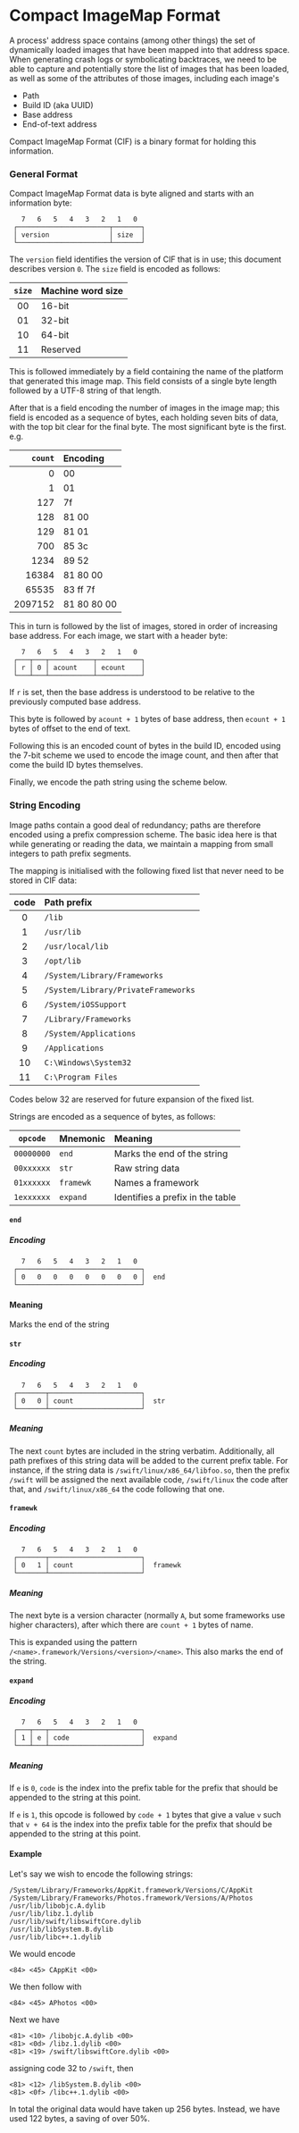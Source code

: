 Compact ImageMap Format
=======================

A process' address space contains (among other things) the set of
dynamically loaded images that have been mapped into that address
space.  When generating crash logs or symbolicating backtraces, we
need to be able to capture and potentially store the list of images
that has been loaded, as well as some of the attributes of those
images, including each image's

- Path
- Build ID (aka UUID)
- Base address
- End-of-text address

Compact ImageMap Format (CIF) is a binary format for holding this
information.

### General Format

Compact ImageMap Format data is byte aligned and starts with an
information byte:

~~~
   7   6   5   4   3   2   1   0
 ┌───────────────────────┬───────┐
 │ version               │ size  │
 └───────────────────────┴───────┘
~~~

The `version` field identifies the version of CIF that is in use; this
document describes version `0`. The `size` field is encoded as
follows:

| `size` | Machine word size |
| :----: | :---------------- |
|   00   | 16-bit            |
|   01   | 32-bit            |
|   10   | 64-bit            |
|   11   | Reserved          |

This is followed immediately by a field containing the name of the platform
that generated this image map.  This field consists of a single byte length
followed by a UTF-8 string of that length.

After that is a field encoding the number of images in the image map;
this field is encoded as a sequence of bytes, each holding seven bits
of data, with the top bit clear for the final byte.  The most
significant byte is the first.  e.g.

| `count` | Encoding    |
| ------: | :---------- |
|       0 | 00          |
|       1 | 01          |
|     127 | 7f          |
|     128 | 81 00       |
|     129 | 81 01       |
|     700 | 85 3c       |
|    1234 | 89 52       |
|   16384 | 81 80 00    |
|   65535 | 83 ff 7f    |
| 2097152 | 81 80 80 00 |

This in turn is followed by the list of images, stored in order of
increasing base address.  For each image, we start with a header byte:

~~~
   7   6   5   4   3   2   1   0
 ┌───┬───┬───────────┬───────────┐
 │ r │ 0 │ acount    │ ecount    │
 └───┴───┴───────────┴───────────┘
~~~

If `r` is set, then the base address is understood to be relative to
the previously computed base address.

This byte is followed by `acount + 1` bytes of base address, then
`ecount + 1` bytes of offset to the end of text.

Following this is an encoded count of bytes in the build ID,
encoded using the 7-bit scheme we used to encode the image count, and
then after that come the build ID bytes themselves.

Finally, we encode the path string using the scheme below.

### String Encoding

Image paths contain a good deal of redundancy; paths are therefore
encoded using a prefix compression scheme.  The basic idea here is
that while generating or reading the data, we maintain a mapping from
small integers to path prefix segments.

The mapping is initialised with the following fixed list that never
need to be stored in CIF data:

| code | Path prefix                         |
| :--: | :---------------------------------- |
|   0  | `/lib`                              |
|   1  | `/usr/lib`                          |
|   2  | `/usr/local/lib`                    |
|   3  | `/opt/lib`                          |
|   4  | `/System/Library/Frameworks`        |
|   5  | `/System/Library/PrivateFrameworks` |
|   6  | `/System/iOSSupport`                |
|   7  | `/Library/Frameworks`               |
|   8  | `/System/Applications`              |
|   9  | `/Applications`                     |
|  10  | `C:\Windows\System32`               |
|  11  | `C:\Program Files`                  |

Codes below 32 are reserved for future expansion of the fixed list.

Strings are encoded as a sequence of bytes, as follows:

|  `opcode`  | Mnemonic  | Meaning                                   |
| :--------: | :-------- | :---------------------------------------- |
| `00000000` | `end`     | Marks the end of the string               |
| `00xxxxxx` | `str`     | Raw string data                           |
| `01xxxxxx` | `framewk` | Names a framework                         |
| `1exxxxxx` | `expand`  | Identifies a prefix in the table          |

#### `end`

##### Encoding

~~~
   7   6   5   4   3   2   1   0
 ┌───────────────────────────────┐
 │ 0   0   0   0   0   0   0   0 │  end
 └───────────────────────────────┘
~~~

#### Meaning

Marks the end of the string

#### `str`

##### Encoding

~~~
   7   6   5   4   3   2   1   0
 ┌───────┬───────────────────────┐
 │ 0   0 │ count                 │  str
 └───────┴───────────────────────┘
~~~

##### Meaning

The next `count` bytes are included in the string verbatim.
Additionally, all path prefixes of this string data will be added to
the current prefix table.  For instance, if the string data is
`/swift/linux/x86_64/libfoo.so`, then the prefix `/swift` will be
assigned the next available code, `/swift/linux` the code after that,
and `/swift/linux/x86_64` the code following that one.

#### `framewk`

##### Encoding

~~~
   7   6   5   4   3   2   1   0
 ┌───────┬───────────────────────┐
 │ 0   1 │ count                 │  framewk
 └───────┴───────────────────────┘
~~~

##### Meaning

The next byte is a version character (normally `A`, but some
frameworks use higher characters), after which there are `count + 1`
bytes of name.

This is expanded using the pattern
`/<name>.framework/Versions/<version>/<name>`.  This also marks the
end of the string.

#### `expand`

##### Encoding

~~~
   7   6   5   4   3   2   1   0
 ┌───┬───┬───────────────────────┐
 │ 1 │ e │ code                  │  expand
 └───┴───┴───────────────────────┘
~~~

##### Meaning

If `e` is `0`, `code` is the index into the prefix table for the
prefix that should be appended to the string at this point.

If `e` is `1`, this opcode is followed by `code + 1` bytes that give
a value `v` such that `v + 64` is the index into the prefix table for
the prefix that should be appended to the string at this point.

#### Example

Let's say we wish to encode the following strings:

    /System/Library/Frameworks/AppKit.framework/Versions/C/AppKit
    /System/Library/Frameworks/Photos.framework/Versions/A/Photos
    /usr/lib/libobjc.A.dylib
    /usr/lib/libz.1.dylib
    /usr/lib/swift/libswiftCore.dylib
    /usr/lib/libSystem.B.dylib
    /usr/lib/libc++.1.dylib

We would encode

    <84> <45> CAppKit <00>

We then follow with

    <84> <45> APhotos <00>

Next we have

    <81> <10> /libobjc.A.dylib <00>
    <81> <0d> /libz.1.dylib <00>
    <81> <19> /swift/libswiftCore.dylib <00>

assigning code 32 to `/swift`, then

    <81> <12> /libSystem.B.dylib <00>
    <81> <0f> /libc++.1.dylib <00>

In total the original data would have taken up 256 bytes.  Instead, we
have used 122 bytes, a saving of over 50%.
